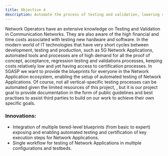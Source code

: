 ```yaml
---
title: Objective 4
description: Automate the process of testing and validation, lowering cost associated with testing and certification of NetApps in telecommunication environment.
---
```



Network Operators have an extensive knowledge on Testing and Validation in Communication Networks. They are
also aware of the high financial and time costs associated with testing new hardware and software. In the modern
world of IT technologies that have very short cycles between development, testing and production, such as 5G
Network Applications, automated tools and processes are of high demand for all the proof of concept, acceptance, regression
testing and validations processes, keeping costs relatively low and yet having access to certification processes. In
5GASP we want to provide the blueprints for everyone in the Network Application ecosystem, enabling the setup of automated
testing of Network Applications. Of course, not all vertical-specific testing processes can be automated given the limited resources
of this project, , but it is our project goal to provide documentation in the form of public guidelines and best practises
to assist third parties to build on our work to achieve their own specific goals.

### Innovations:

* Integration of multiple tiered-level blueprints (from basic to expert) exposing and enabling automated testing and certification of key execution steps for Network Applications.
* Single workflow for testing of Network Applications in multiple configurations and testbeds.